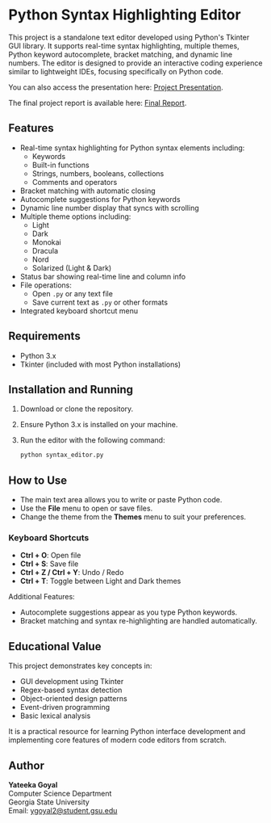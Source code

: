 # Python Syntax Highlighting Editor

This project is a standalone text editor developed using Python's Tkinter GUI library. It supports real-time syntax highlighting, multiple themes, Python keyword autocomplete, bracket matching, and dynamic line numbers. The editor is designed to provide an interactive coding experience similar to lightweight IDEs, focusing specifically on Python code.

You can also access the presentation here: [Project Presentation](https://github.com/Yateeka/PLC/blob/main/Syntax%20Highlighting%20Editor.pdf).

The final project report is available here: [Final Report](https://github.com/Yateeka/PLC/blob/main/Programming_Language_concepts%20(1).pdf).



## Features

- Real-time syntax highlighting for Python syntax elements including:
  - Keywords
  - Built-in functions
  - Strings, numbers, booleans, collections
  - Comments and operators
- Bracket matching with automatic closing
- Autocomplete suggestions for Python keywords
- Dynamic line number display that syncs with scrolling
- Multiple theme options including:
  - Light
  - Dark
  - Monokai
  - Dracula
  - Nord
  - Solarized (Light & Dark)
- Status bar showing real-time line and column info
- File operations:
  - Open `.py` or any text file
  - Save current text as `.py` or other formats
- Integrated keyboard shortcut menu

## Requirements

- Python 3.x
- Tkinter (included with most Python installations)

## Installation and Running

1. Download or clone the repository.
2. Ensure Python 3.x is installed on your machine.
3. Run the editor with the following command:

   ```bash
   python syntax_editor.py
## How to Use

- The main text area allows you to write or paste Python code.
- Use the **File** menu to open or save files.
- Change the theme from the **Themes** menu to suit your preferences.

### Keyboard Shortcuts

- **Ctrl + O**: Open file  
- **Ctrl + S**: Save file  
- **Ctrl + Z / Ctrl + Y**: Undo / Redo  
- **Ctrl + T**: Toggle between Light and Dark themes

Additional Features:
- Autocomplete suggestions appear as you type Python keywords.
- Bracket matching and syntax re-highlighting are handled automatically.

## Educational Value

This project demonstrates key concepts in:

- GUI development using Tkinter  
- Regex-based syntax detection  
- Object-oriented design patterns  
- Event-driven programming  
- Basic lexical analysis

It is a practical resource for learning Python interface development and implementing core features of modern code editors from scratch.

## Author

**Yateeka Goyal**  
Computer Science Department  
Georgia State University  
Email: [ygoyal2@student.gsu.edu](mailto:ygoyal2@student.gsu.edu)
